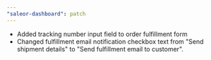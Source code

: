 ```yaml
---
"saleor-dashboard": patch
---
```


- Added tracking number input field to order fulfillment form
- Changed fulfillment email notification checkbox text from "Send shipment details" to "Send fulfillment email to customer".
